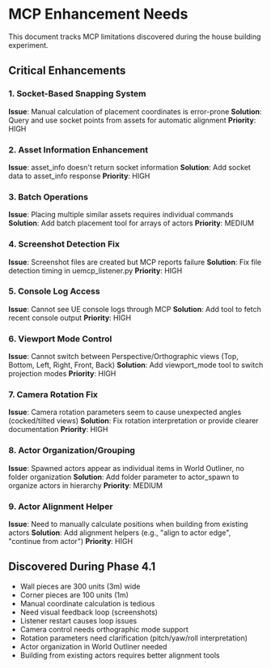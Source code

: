 # MCP Enhancement Needs

This document tracks MCP limitations discovered during the house building experiment.

## Critical Enhancements

### 1. Socket-Based Snapping System
**Issue**: Manual calculation of placement coordinates is error-prone
**Solution**: Query and use socket points from assets for automatic alignment
**Priority**: HIGH

### 2. Asset Information Enhancement
**Issue**: asset_info doesn't return socket information
**Solution**: Add socket data to asset_info response
**Priority**: HIGH

### 3. Batch Operations
**Issue**: Placing multiple similar assets requires individual commands
**Solution**: Add batch placement tool for arrays of actors
**Priority**: MEDIUM

### 4. Screenshot Detection Fix
**Issue**: Screenshot files are created but MCP reports failure
**Solution**: Fix file detection timing in uemcp_listener.py
**Priority**: HIGH

### 5. Console Log Access
**Issue**: Cannot see UE console logs through MCP
**Solution**: Add tool to fetch recent console output
**Priority**: HIGH

### 6. Viewport Mode Control
**Issue**: Cannot switch between Perspective/Orthographic views (Top, Bottom, Left, Right, Front, Back)
**Solution**: Add viewport_mode tool to switch projection modes
**Priority**: HIGH

### 7. Camera Rotation Fix
**Issue**: Camera rotation parameters seem to cause unexpected angles (cocked/tilted views)
**Solution**: Fix rotation interpretation or provide clearer documentation
**Priority**: HIGH

### 8. Actor Organization/Grouping
**Issue**: Spawned actors appear as individual items in World Outliner, no folder organization
**Solution**: Add folder parameter to actor_spawn to organize actors in hierarchy
**Priority**: MEDIUM

### 9. Actor Alignment Helper
**Issue**: Need to manually calculate positions when building from existing actors
**Solution**: Add alignment helpers (e.g., "align to actor edge", "continue from actor")
**Priority**: HIGH

## Discovered During Phase 4.1

- Wall pieces are 300 units (3m) wide
- Corner pieces are 100 units (1m) 
- Manual coordinate calculation is tedious
- Need visual feedback loop (screenshots)
- Listener restart causes loop issues
- Camera control needs orthographic mode support
- Rotation parameters need clarification (pitch/yaw/roll interpretation)
- Actor organization in World Outliner needed
- Building from existing actors requires better alignment tools
